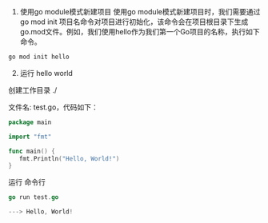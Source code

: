 1. 使用go module模式新建项目
    使用go module模式新建项目时，我们需要通过go mod init 项目名命令对项目进行初始化，该命令会在项目根目录下生成go.mod文件。例如，我们使用hello作为我们第一个Go项目的名称，执行如下命令。
```bash
go mod init hello
```

2. 运行 hello world

创建工作目录 ./

文件名: test.go，代码如下：

```go
package main

import "fmt"

func main() {
   fmt.Println("Hello, World!")
}
```
运行 命令行

```go
go run test.go

---> Hello, World!
```